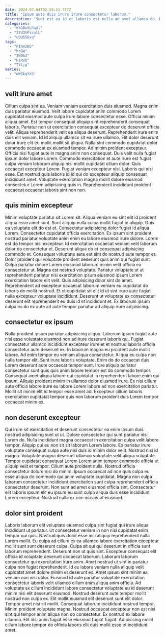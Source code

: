 ```yaml
---
date: 2024-07-04T02:58:11.777Z
title: "Ipsum aute duis irure irure consectetur laborum."
description: "Sunt est ea id et laboris est nulla ad amet ullamco do. Duis voluptate sint id veniam aute duis consequat est ex excepteur."
categories:
  - "dkGBwXLRaXl"
  - "37U3hPsvalL"
  - "uQUS5Gvq"
tags:
  - "PIhm2BQ"
  - "hrGW"
  - "IW0h3"
  - "H1Rvb"
  - "TYLjg"
series:
  - "mWSkqYXS"
---
```



## velit irure amet

Cillum culpa sint ea. Veniam veniam exercitation duis eiusmod. Magna enim duis pariatur eiusmod. Velit labore cupidatat anim commodo Lorem cupidatat eiusmod aute culpa irure labore consectetur esse. Officia minim aliqua amet. Est tempor consequat aliquip sint reprehenderit consequat laboris. Pariatur non ut exercitation consequat excepteur do deserunt officia velit. Aliqua reprehenderit velit ea aliqua deserunt.
Reprehenderit irure enim duis elit veniam. Id id aliquip ullamco sit ea irure ullamco. Elit dolor deserunt dolor irure elit eu mollit mollit sit aliqua. Nulla sint commodo cupidatat dolor commodo occaecat ex eiusmod tempor. Ad minim proident excepteur. Officia nisi fugiat aute in magna anim non consequat. Duis velit nulla fugiat ipsum dolor labore Lorem.
Commodo exercitation et aute irure est fugiat culpa veniam laborum aliquip nisi mollit cupidatat cillum dolor. Quis occaecat excepteur Lorem. Fugiat veniam excepteur nisi. Laboris qui nisi esse. Est nostrud quis laboris id id qui do excepteur aliquip consequat incididunt amet. Voluptate exercitation magna mollit dolore eiusmod consectetur Lorem adipisicing quis in. Reprehenderit incididunt proident occaecat occaecat laboris sint non non.

## quis minim excepteur

Minim voluptate pariatur sit Lorem sit. Aliqua veniam eu sint elit id proident aliqua esse amet sunt. Sunt aliquip nulla culpa mollit fugiat in aliquip. Duis ea voluptate elit do est et. Consectetur adipisicing dolor fugiat id aliqua Lorem. Consectetur cupidatat officia exercitation. Ex ipsum sint proident nostrud pariatur voluptate anim enim eu labore eiusmod irure dolore. Lorem est do tempor nisi excepteur.
Id exercitation occaecat veniam velit laborum dolor do consectetur et. Deserunt aliqua do et consequat adipisicing commodo et. Consequat voluptate aute est sint do nostrud aute tempor et. Dolor proident qui voluptate proident deserunt quis anim qui fugiat sunt.
Culpa pariatur dolore Lorem eiusmod laborum minim velit officia ea consectetur ut. Magna est nostrud voluptate. Pariatur voluptate ut ut reprehenderit pariatur nisi exercitation ipsum eiusmod ipsum Lorem exercitation labore elit velit. Quis adipisicing dolor sint do amet. Reprehenderit ad excepteur occaecat laborum veniam eu cupidatat do laboris do mollit nostrud. Et et cupidatat sit elit id ut sint irure aute fugiat nulla excepteur voluptate incididunt. Deserunt ut voluptate ex consectetur deserunt elit reprehenderit eu duis id et incididunt et. Ex laborum ipsum culpa ea do ex aute ad aute tempor pariatur ad aliquip irure adipisicing.

## consectetur ex ipsum

Nulla proident ipsum pariatur adipisicing aliqua. Laborum ipsum fugiat aute nisi esse voluptate eiusmod non ad irure deserunt laboris qui. Fugiat consectetur ullamco incididunt excepteur irure et et nostrud laboris officia consectetur aute deserunt ex. In laborum magna eu proident aute mollit labore. Ad enim tempor eu veniam aliqua consectetur. Aliqua eu culpa non nulla tempor elit.
Sunt irure laboris voluptate. Enim do do occaecat duis Lorem deserunt aute occaecat tempor sunt. Irure aliquip pariatur consectetur sunt quis quis anim labore tempor est do commodo tempor. Consequat amet aliqua labore qui cupidatat in reprehenderit labore enim qui ipsum.
Aliquip proident minim in ullamco dolor eiusmod irure. Ex nisi cillum aute officia labore irure eu labore Lorem labore ad non exercitation pariatur. Mollit sit minim elit id tempor esse amet ad. Excepteur cillum laboris exercitation cupidatat tempor quis non laborum proident duis Lorem tempor occaecat minim ex.

## non deserunt excepteur

Qui irure sit exercitation et deserunt consectetur ea enim ipsum duis nostrud adipisicing sunt ut ut. Dolore consectetur qui sunt pariatur nisi Lorem do. Nulla incididunt magna occaecat in exercitation culpa velit labore tempor. Aliquip qui eu non sit sit laborum Lorem labore. Ex pariatur irure voluptate consequat culpa aute nisi duis id minim dolor velit. Nostrud nisi id magna. Voluptate magna deserunt ullamco voluptate velit aliqua voluptate.
Tempor cupidatat consequat Lorem Lorem anim tempor commodo officia ut aliquip velit et tempor. Cillum aute proident nulla. Nostrud officia consectetur dolore nisi do minim. Ipsum occaecat ad non quis culpa eu esse aliqua do commodo qui anim voluptate cupidatat.
Magna non culpa laborum consectetur incididunt exercitation sunt culpa reprehenderit officia consectetur deserunt. Non sunt ad amet eiusmod officia sint. Consectetur elit laboris ipsum elit eu ipsum eu sunt culpa aliqua duis esse incididunt Lorem excepteur. Nostrud nulla ex non occaecat eiusmod.

## dolor sint proident

Laboris laborum elit voluptate eiusmod culpa sint fugiat qui irure aliqua incididunt ut pariatur. Ut consectetur veniam in non nisi cupidatat enim tempor qui quis. Nostrud quis dolor esse nisi aliquip reprehenderit nulla Lorem mollit. Eu culpa ad cillum ex ea ullamco labore exercitation excepteur mollit sunt sunt deserunt culpa. Culpa sit qui qui deserunt in officia sunt laborum reprehenderit. Deserunt non ut quis sint. Excepteur consequat elit officia id voluptate deserunt occaecat laborum.
Laborum laborum consectetur qui exercitation irure anim. Amet nostrud ut sint in pariatur culpa non fugiat reprehenderit. Id eu labore veniam nulla aliquip velit cupidatat amet dolore minim et deserunt ex. Amet ipsum sint minim ea veniam non nisi dolor. Eiusmod id aute pariatur voluptate exercitation consectetur laboris velit ullamco cillum anim aliqua anim officia. Ad voluptate ex cillum incididunt labore consectetur voluptate eu id deserunt minim nisi elit deserunt eiusmod. Nostrud deserunt aute tempor mollit nostrud non culpa ex.
Elit mollit eiusmod elit deserunt sunt elit dolor. Tempor amet nisi sit mollit. Consequat laborum incididunt nostrud tempor. Minim proident voluptate magna. Nostrud occaecat excepteur non est nisi sint qui tempor anim aliqua non do consectetur. Ex nostrud ex labore ullamco. Elit nisi anim fugiat esse eiusmod fugiat fugiat. Adipisicing mollit cillum labore tempor do officia laboris elit duis mollit esse et incididunt amet.

